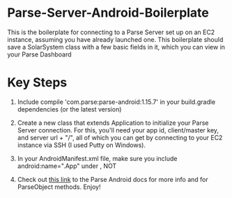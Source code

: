 # Parse-Server-Android-Boilerplate
This is the boilerplate for connecting to a Parse Server set up on an EC2 instance, assuming you have already launched one. This boilerplate should save a SolarSystem class with a few basic fields in it, which you can view in your Parse Dashboard

# Key Steps
1. Include compile 'com.parse:parse-android:1.15.7' in your build.gradle dependencies (or the latest version)

2. Create a new class that extends Application to initialize your Parse Server connection. For this, you'll need your app id, client/master key, and server url + "/", all of which you can get by connecting to your EC2 instance via SSH (I used Putty on Windows).

3. In your AndroidManifest.xml file, make sure you include android:name=".App" under <application>, NOT <activity>

4. Check out [this link](http://docs.parseplatform.org/android/guide/) to the Parse Android docs for more info and for ParseObject methods. Enjoy!
